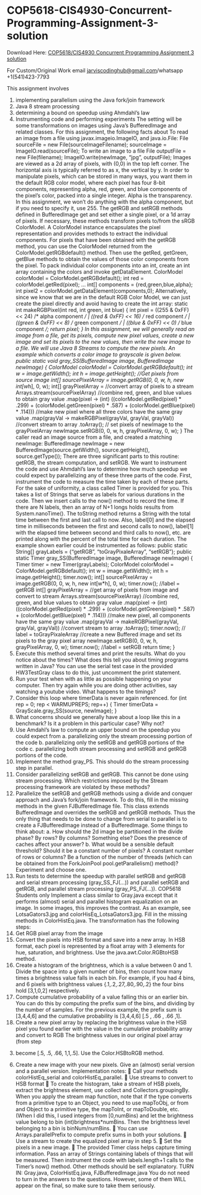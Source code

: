 # COP5618-CIS4930-Concurrent-Programming-Assignment-3-solution

Download Here: [COP5618/CIS4930 Concurrent Programming Assignment 3 solution](https://jarviscodinghub.com/assignment/cop5618-cis4930-concurrent-programming-assignment-3-solution/)

For Custom/Original Work email jarviscodinghub@gmail.com/whatsapp +1(541)423-7793

This assignment involves
1. implementing parallelism using the Java fork/join framework
2. Java 8 stream processing
3. determining a bound on speedup using Ahmdahl’s law
4. Instrumenting code and performing experiments
The setting will be some transformations on images using Java’s BufferedImage and related classes.
For this assignment, the following facts about
To read an image from a file using javax.imageio.ImageIO, and java.io.File:
File sourceFile = new File(sourceImageFilename);
sourceImage = ImageIO.read(sourceFile);
To write an image to a file
File outputFile = new File(filename);
ImageIO.write(newImage, “jpg”, outputFile);
Images are viewed as a 2d array of pixels, with (0,0) in the top left corner. The horizontal axis is typically
referred to as x, the vertical by y.
In order to manipulate pixels, which can be stored in many ways, you want them in the default RGB
color model, where each pixel has four 8-bit components, representing alpha, red, green, and blue
components of the pixel’s color, packed into a single integer. Alpha is the transparency. In this
assignment, we won’t do anything with the alpha component, but if you need to specify it, use 255.
The getRGB and setRGB methods defined in BufferedImage get and set either a single pixel, or a 1d
array of pixels. If necessary, these methods transform pixels to/from the sRGB ColorModel.
A ColorModel instance encapsulates the pixel representation and provides methods to extract the
individual components. For pixels that have been obtained with the getRGB method, you can use the
ColorModel returned from the ColorModel.getRGBdefault() method. Then use the getRed, getGreen,
getBlue methods to obtain the values of those color components from the pixel. To pack individual
color components into an int, create an int array containing the colors and invoke getDataElement.
ColorModel colorModel = ColorModel.getRGBdefault();
int red = colorModel.getRed(pixel);
…
int[] components = {red,green,blue,alpha};
int pixel2 = colorModel.getDataElement(components,0);
Alternatively, since we know that we are in the default RGB Color Model, we can just create the pixel
directly and avoid having to create the int array:
static int makeRGBPixel(int red, int green, int blue) {
int pixel = ((255 & 0xFF) << 24) /* alpha component */
| ((red & 0xFF) << 16) /* red component */
| ((green & 0xFF) << 8) /* green component */
| ((blue & 0xFF) << 0) /* blue component */;
return pixel;
}
In this assignment, we will generally read an image from a file, get its pixels, compute new pixel values,
create a new image and set its pixels to the new values, then write the new image to a file. We will use
Java 8 Streams to compute the new pixels. An example which converts a color image to grayscale is
given below.
public static void gray_SS(BufferedImage image, BufferedImage newImage) {
ColorModel colorModel = ColorModel.getRGBdefault();
int w = image.getWidth();
int h = image.getHeight();
//Get pixels from source image
int[] sourcePixelArray = image.getRGB(0, 0, w, h, new int[w*h], 0, w);
int[] grayPixelArray =
//convert array of pixels to a stream
Arrays.stream(sourcePixelArray)
//combine red, green, and blue values to obtain gray value
.map(pixel -> (int) ((colorModel.getRed(pixel) * .299) +
(colorModel.getGreen(pixel) * .587) +
(colorModel.getBlue(pixel) * .114)))
//make new pixel where all three colors have the same gray value
.map(grayVal -> makeRGBPixel(grayVal, grayVal, grayVal))
//convert stream to array
.toArray();
// set pixels of newImage to the grayPixelArray
newImage.setRGB(0, 0, w, h, grayPixelArray, 0, w);
}
The caller read an image source from a file, and created a matching newImage:
BufferedImage newImage = new BufferedImage(source.getWidth(),
source.getHeight(), source.getType());
There are three significant parts to this routine: getRGB, the stream computation, and setRGB.
We want to instrument the code and use Ahmdahl’s law to determine how much speedup we could
expect by parallelizing any of these three parts of the code.
First, instrument the code to measure the time taken by each of these parts. For the sake of uniformity,
a class called Timer is provided for you. This takes a list of Strings that serve as labels for various
durations in the code. Then we insert calls to the now() method to record the time. If there are N
labels, then an array of N+1 longs holds results from System.nanoTime(). The toString method returns a
String with the total time between the first and last call to now. Also, label[0] and the elapsed time in
milliseconds between the first and second calls to now(), label[1] with the elapsed time between second
and third calls to now(), etc. are printed along with the percent of the total time for each duration.
The example shown earlier could be instrumented as follows:
public static String[] grayLabels = {“getRGB”, “toGrayPixaleArray”, “setRGB”};
public static Timer gray_SS(BufferedImage image, BufferedImage newImage) {
Timer timer = new Timer(grayLabels);
ColorModel colorModel = ColorModel.getRGBdefault();
int w = image.getWidth();
int h = image.getHeight();
timer.now();
int[] sourcePixelArray = image.getRGB(0, 0, w, h, new int[w*h], 0, w);
timer.now(); //label = getRGB
int[] grayPixelArray =
//get array of pixels from image and convert to stream
Arrays.stream(sourcePixelArray)
//combine red, green, and blue values to obtain gray value
.map(pixel -> (int) ((colorModel.getRed(pixel) * .299) +
(colorModel.getGreen(pixel) * .587) +
(colorModel.getBlue(pixel) * .114)))
//make new pixel, all components have the same gray value
.map(grayVal -> makeRGBPixel(grayVal, grayVal, grayVal))
//convert stream to array
.toArray();
timer.now(); // label = toGrayPixaleArray
//create a new Buffered image and set its pixels to the gray pixel array
newImage.setRGB(0, 0, w, h, grayPixelArray, 0, w);
timer.now(); //label = setRGB
return time;
}
1. Execute this method several times and print the results. What do you notice
about the times? What does this tell you about timing programs written in
Java? You can use the serial test case in the provided HW3TestGray class to
do this, just uncomment the print statement.
2. Run your test when with as little as possible happening on your computer.
Then try again while you are doing other activities, say watching a youtube
video. What happens to the timings?
3. Consider this loop where timerData is never again referenced.
for (int rep = 0; rep < WARMUPREPS; rep++) {
Timer timerData = GrayScale.gray_SS(source, newImage);
}
4. What concerns should we generally have about a loop like this in a benchmark?
Is it a problem in this particular case? Why not?
5. Use Amdahl’s law to compute an upper bound on the speedup you could expect
from
a. parallelizing only the stream processing portion of the code
b. parallelizing only the setRGB and getRGB portions of the code
c. parallelizing both stream processing and setRGB and getRGB portions of
the code.
6. Implement the method gray_PS. This should do the stream processing step in
parallel.
7. Consider parallelizing setRGB and getRGB. This cannot be done using stream
processing. Which restrictions imposed by the Stream processing framework
are violated by these methods?
8. Parallelize the setRGB and getRGB methods using a divide and conquer approach
and Java’s fork/join framework. To do this, fill in the missing methods in
the given FJBufferedImage file. This class extends BufferedImage and
overrides the setRGB and getRGB methods. Thus the only thing that needs to
be done to change from serial to parallel is to create a FJBufferedImage
instead of a BufferedImage.
Some things to think about:
a. How should the 2d image be partitioned in the divide phase? By rows?
By columns? Something else? Does the presence of caches affect your
answer?
b. What would be a sensible default threshold? Should it be a constant
number of pixels? A constant number of rows or columns? Be a function
of the number of threads (which can be obtained from the ForkJoinPool
pool.getParallelism() method)? Experiment and choose one.
9. Run tests to determine the speedup with parallel setRGB and getRGB and serial
stream processing (gray_SS_FJ(…)) and parallel setRGB and getRGB, and
parallel stream processing (gray_PS_FJ(…)).
COP5618 Students only
Implement a class similar to Gray.java except that it performs (almost) serial and
parallel histogram equalization on an image. In some images, this improves the
contrast. As an example, see LotsaGators3.jpg and colorHisEq_LotsaGators3.jpg.
Fill in the missing methods in ColorHistEq.java.
The transformation has the following steps:
1. Get RGB pixel array from the image
2. Convert the pixels into HSB format and save into a new array. In HSB format,
each pixel is represented by a float array with 3 elements for hue,
saturation, and brightness. Use the java.awt.Color.RGBtoHSB method.
3. Create a histogram of the brightness, which is a value between 0 and 1.
Divide the space into a given number of bins, then count how many times a
brightness value falls in each bin. For example, if you had 4 bins, and 6
pixels with brightness values {.1,.2,.27,.80,.90,.2} the four bins hold
[3,1,0,2] respectively.
4. Compute cumulative probability of a value falling this or an earlier bin.
You can do this by computing the prefix sum of the bins, and dividing by the
number of samples. For the previous example, the prefix sum is [3,4,4,6] and
the cumulative probability is [3,4,4,6] [.5 , .66 , .66 ,1].
5. Create a new pixel array by replacing the brightness value in the HSB pixel
you found earlier with the value in the cumulative probability array and
convert to RGB The brightness values in our original pixel array (from step
3) become [.5, .5, .66, 1,1,.5]. Use the Color.HSBtoRGB method.
6. Create a new image with your new pixels.
Give an (almost) serial version and a parallel version.
Implementation notes:
 Call your methods colorHistEq_serial and colorHistEq_parallel.
 Use streams to convert to HSB format
 To create the histogram, take a stream of HSB pixels, extract the brightness
element, use collect and Collectors.groupingBy. When you apply the stream map
function, note that if the type converts from a primitive type to an Object,
you need to use mapToObj, or from and Object to a primitive type, the
mapToInt, or mapToDouble, etc. (When I did this, I used integers from
[0,numBins) and let the brightness value belong to bin
(int)brightness*numBins. Then the brightness level belonging to a bin is
binNum/numBins.
 You can use Arrays.parallelPrefix to compute prefix sums in both your
solutions.
 Use a stream to create the equalized pixel array in step 5.
 Set the pixels in a new image.
 The provided Timer class helps capture timing information. Pass an array of
Strings containing labels of things that will be measured. Then instrument
the code with labels.length+1 calls to the Timer’s now() method. Other
methods should be self explanatory.
TURN IN: Gray.java, ColorHistEq.java, FJBufferedImage.java
You do not need to turn in the answers to the questions. However, some of them WILL
appear on the final, so make sure to take them seriously.

